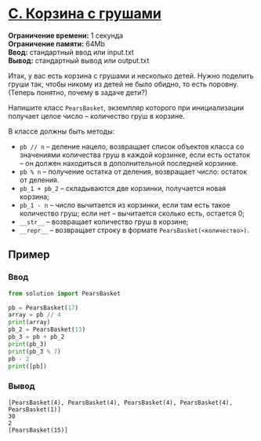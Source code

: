 # [C. Корзина с грушами](https://contest.yandex.ru/contest/24953/problems/C/)

**Ограничение времени:** 1 секунда \
**Ограничение памяти:** 64Mb \
**Ввод:** стандартный ввод или input.txt \
**Вывод:** стандартный вывод или output.txt

Итак, у вас есть корзина с грушами и несколько детей. Нужно поделить груши так, чтобы никому из детей не было обидно, то есть поровну. (Теперь понятно, почему в задаче дети?)

Напишите класс `PearsBasket`, экземпляр которого при инициализации получает целое число – количество груш в корзине.

В классе должны быть методы:
- `pb // n` – деление нацело, возвращает список объектов класса со значениями количества груш в каждой корзинке, если есть остаток – он должен находиться в дополнительной последней корзинке.
- `pb % n` – получение остатка от деления, возвращает число: остаток от деления.
- `pb_1 + pb_2` – складываются две корзинки, получается новая корзина;
- `pb_1 - n` – число вычитается из корзинки, если там есть такое количество груш; если нет – вычитается сколько есть, остается 0;
- `__str__` – возвращает количество груш в корзине;
- `__repr__` – возвращает строку в формате `PearsBasket(<количество>)`.

## Пример

### Ввод

```python
from solution import PearsBasket

pb = PearsBasket(17)
array = pb // 4
print(array)
pb_2 = PearsBasket(13)
pb_3 = pb + pb_2
print(pb_3)
print(pb_3 % 7)
pb - 2
print([pb])
```

### Вывод

```
[PearsBasket(4), PearsBasket(4), PearsBasket(4), PearsBasket(4), PearsBasket(1)]
30
2
[PearsBasket(15)]
```